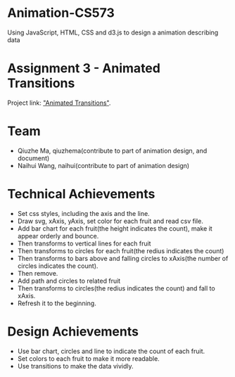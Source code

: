 # Animation-CS573
Using JavaScript, HTML, CSS and d3.js to design a animation describing data 

# Assignment 3 - Animated Transitions

Project link: ["Animated Transitions"](http://qiuzhema.github.io/03-Animation/index.html).

# Team
* Qiuzhe Ma, qiuzhema(contribute to part of animation design, and document)
* Naihui Wang, naihui(contribute to part of animation design)

# Technical Achievements

* Set css styles, including the axis and the line.
* Draw svg, xAxis, yAxis, set color for each fruit and read csv file.
* Add bar chart for each fruit(the height indicates the count), make it appear orderly and bounce. 
* Then transforms to vertical lines for each fruit
* Then transforms to circles for each fruit(the redius indicates the count)
* Then transforms to bars above and falling circles to xAxis(the number of circles indicates the count).
* Then remove.
* Add path and circles to related fruit
* Then transforms to circles(the redius indicates the count) and fall to xAxis.
* Refresh it to the beginning.

# Design Achievements

* Use bar chart, circles and line to indicate the count of each fruit.
* Set colors to each fruit to make it more readable.
* Use transitions to make the data vividly.
